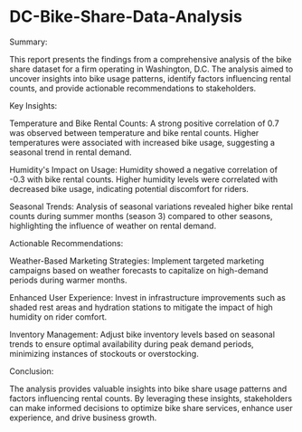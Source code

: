 # DC-Bike-Share-Data-Analysis

Summary:

This report presents the findings from a comprehensive analysis of the bike share dataset for a firm operating in Washington, D.C. The analysis aimed to uncover insights into bike usage patterns, identify factors influencing rental counts, and provide actionable recommendations to stakeholders.

Key Insights:

Temperature and Bike Rental Counts: A strong positive correlation of 0.7 was observed between temperature and bike rental counts. Higher temperatures were associated with increased bike usage, suggesting a seasonal trend in rental demand.

Humidity's Impact on Usage: Humidity showed a negative correlation of -0.3 with bike rental counts. Higher humidity levels were correlated with decreased bike usage, indicating potential discomfort for riders.

Seasonal Trends: Analysis of seasonal variations revealed higher bike rental counts during summer months (season 3) compared to other seasons, highlighting the influence of weather on rental demand.

Actionable Recommendations:

Weather-Based Marketing Strategies: Implement targeted marketing campaigns based on weather forecasts to capitalize on high-demand periods during warmer months.

Enhanced User Experience: Invest in infrastructure improvements such as shaded rest areas and hydration stations to mitigate the impact of high humidity on rider comfort.

Inventory Management: Adjust bike inventory levels based on seasonal trends to ensure optimal availability during peak demand periods, minimizing instances of stockouts or overstocking.

Conclusion:

The analysis provides valuable insights into bike share usage patterns and factors influencing rental counts. By leveraging these insights, stakeholders can make informed decisions to optimize bike share services, enhance user experience, and drive business growth.

